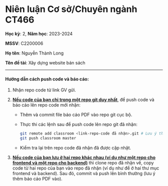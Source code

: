 # Niên luận Cơ sở/Chuyên ngành CT466

**Học kỳ**: 2, **Năm học**: 2023-2024

**MSSV**: C2200006 

**Họ tên**: Nguyễn Thành Long

**Tên đề tài**: Xây dựng website bán sách

---

#### **Hướng dẫn cách push code và báo cáo**:

1. Nhận repo code từ link GV gửi.

2. **<u>Nếu code của bạn chỉ trong một repo git duy nhất</u>**, để push code và báo cáo lên repo code mới nhận:

   - Thêm và commit file báo cáo PDF vào repo git cục bộ.

   - Thực thi các lệnh sau để push code lên repo git đã nhận:

     ```bash
     git remote add classroom <link-repo-code đã nhận>.git # Lưu ý thêm đuôi .git vào link
     git push classroom master
     ```
   - Kiểm tra lại trên repo code đã nhận đã được cập nhật.

3. **<u>Nếu code của bạn lưu ở hai repo khác nhau (ví dụ như một repo cho frontend và một repo cho backend)</u>** thì clone repo đã nhận về, copy code từ hai repo của bạn vào repo đã nhận (ví dụ như để ở hai thư mục frontend và backend). Sau đó, commit và push lên bình thường (lưu ý thêm báo cáo PDF vào).
